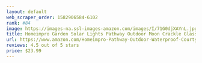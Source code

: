 ```yaml
---
layout: default 
﻿web_scraper_order: 1582906584-6102
rank: #84
image: https://images-na.ssl-images-amazon.com/images/I/71G0djXAYnL.jpg
title: Homeimpro Garden Solar Lights Pathway Outdoor Moon Crackle Glass Globe Stake Metal…
url: https://www.amazon.com/Homeimpro-Pathway-Outdoor-Waterproof-Courtyard/dp/B07CKYRPQC/ref=zg_mw_lawn-garden_84?_encoding=UTF8&psc=1&refRID=N2N6WQVV95K578DRNN9Q
reviews: 4.5 out of 5 stars
price: $23.99 
---
```

